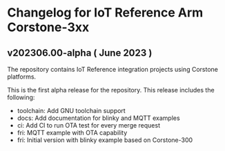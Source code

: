 # Changelog for IoT Reference Arm Corstone-3xx

## v202306.00-alpha ( June 2023 )

The repository contains IoT Reference integration projects using Corstone
platforms.

This is the first alpha release for the repository. This release includes the
following:

* toolchain: Add GNU toolchain support
* docs: Add documentation for blinky and MQTT examples
* ci: Add CI to run OTA test for every merge request
* fri: MQTT example with OTA capability
* fri: Initial version with blinky example based on Corstone-300

